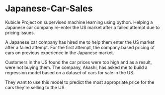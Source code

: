 # Japanese-Car-Sales
Kubicle Project on supervised machine learning using python. Helping a Japanese car company re-enter the US market after a failed attempt due to pricing issues.

A Japanese car company has hired me to help them enter the US market after a failed attempt. For the first attempt, the company based pricing of cars on previous experience in the Japanese market.

Customers in the US found the car prices were too high and as a result, were not buying them. The company, Akashi, has asked me to build a regression model based on a dataset of cars for sale in the US.

They want to use this model to predict the most appropriate price for the cars they're selling to the US.
